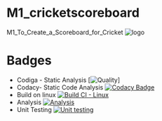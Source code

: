 # M1_cricketscoreboard
M1_To_Create_a_Scoreboard_for_Cricket
![logo](https://user-images.githubusercontent.com/101174057/161420846-7dab09d2-2ea1-4159-bc27-b0806b7e8121.jpg)
# Badges
* Codiga - Static Analysis
[![Quality](https://api.codiga.io/project/32185/score/svg)]
* Codacy- Static Code Analysis
[![Codacy Badge](https://app.codacy.com/project/badge/Grade/d5f17a439e034b809e80dc858a797892)](https://www.codacy.com/gh/Stephenj071/M1_cricketscoreboard/dashboard?utm_source=github.com&amp;utm_medium=referral&amp;utm_content=Stephenj071/M1_cricketscoreboard&amp;utm_campaign=Badge_Grade)
* Build on linux
[![Build CI - Linux](https://github.com/Stephenj071/M1_cricketscoreboard/actions/workflows/c-cpp.yml/badge.svg?branch=main)](https://github.com/Stephenj071/M1_cricketscoreboard/actions/workflows/c-cpp.yml)
* Analysis
[![Analysis](https://github.com/Stephenj071/M1_cricketscoreboard/actions/workflows/analysis.yml/badge.svg)](https://github.com/Stephenj071/M1_cricketscoreboard/actions/workflows/analysis.yml)
* Unit Testing
[![Unit testing](https://github.com/Stephenj071/M1_cricketscoreboard/actions/workflows/unit-test.yml/badge.svg?branch=main)](https://github.com/Stephenj071/M1_cricketscoreboard/actions/workflows/unit-test.yml)
